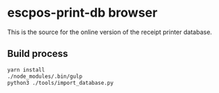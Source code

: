 # escpos-print-db browser

This is the source for the online version of the receipt printer database.

## Build process

```bash
yarn install
./node_modules/.bin/gulp
python3 ./tools/import_database.py
```


